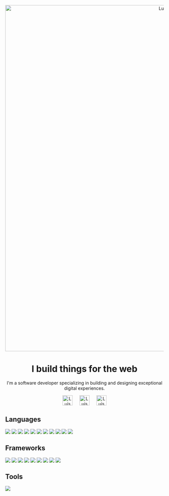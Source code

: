 
<!--<img width="1405" alt="Screenshot 2022-06-01 at 20 18 58" src="https://user-images.githubusercontent.com/2077818/171484855-a8deb3e8-2c34-4cfa-8c1a-2b4ecd3e23ba.png">-->
<!--<img width="1300" alt="github-banner-crop-1" src="https://user-images.githubusercontent.com/2077818/171486124-ab0c485c-5400-4b6d-af80-aa21c086e1ae.png">-->
<!--<img width="1200" alt="github-banner-crop-2" src="https://user-images.githubusercontent.com/2077818/171486127-2a3093c1-f36e-4d71-bad7-6c056211554d.png">-->
<!--<img width="1100" alt="github-banner-crop-3" src="https://user-images.githubusercontent.com/2077818/171486133-f4f60bd4-2922-40c8-8f0d-70a0d1095a7b.png">-->
<!--<img width="1000" alt="github-banner-crop-4" src="https://user-images.githubusercontent.com/2077818/171486136-370c4a16-5649-4b61-b801-759a7d90f956.png">-->

<p align="center">
  <a href="https://www.luismarques.io/" target="_blank" rel="noreferrer">
    <img width="1100" alt="Luís Marques banner" src="https://user-images.githubusercontent.com/2077818/171486133-f4f60bd4-2922-40c8-8f0d-70a0d1095a7b.png" />
  </a>
</p>


<h1 align="center">I build things for the web</h2>

<p align="center">
I'm a software developer specializing in building and designing exceptional digital experiences.
</> 
  
<p align="center">
  <a href="https://www.luismarques.io/"><img src="https://user-images.githubusercontent.com/2077818/171491178-bc36792b-e926-436f-887e-4d69c4063f73.svg" alt="Luís Marques | Website" height="32px"/></a>
  &ensp;&ensp;
  <a href="https://www.linkedin.com/in/luismarques-io/"><img src="https://user-images.githubusercontent.com/2077818/171490544-b58bc690-673f-46cc-96cf-f52b74627cc3.svg" alt="Luís Marques | LinkedIn" height="32px" margin="0 10px"/></a>
  &ensp;&ensp;
  <a href="https://www.luismarques.io/"><img src="https://user-images.githubusercontent.com/2077818/171491433-d6af3929-92b4-4d94-855b-2a9eb0e6a714.svg" alt="Luís Marques | Website" height="32px"/></a>
</p>



<h2>Languages</h2>
<p>
  <img src="https://img.shields.io/badge/JavaScript-F7DF1E?style=for-the-badge&logo=javascript&logoColor=black" />
  <img src="https://img.shields.io/badge/HTML5-E34F26?style=for-the-badge&logo=html5&logoColor=white" />
  <img src="https://img.shields.io/badge/PUG-a86454?style=for-the-badge&logo=pug&logoColor=white" />
  <img src="https://img.shields.io/badge/CSS-239120?style=for-the-badge&logo=css&logoColor=white" />
  <img src="https://img.shields.io/badge/Sass-CC6699?style=for-the-badge&logo=sass&logoColor=white" />
  <img src="https://img.shields.io/badge/Less-1d365d?style=for-the-badge&logo=less&logoColor=white" />
  <img src="https://img.shields.io/badge/PHP-777BB4?style=for-the-badge&logo=php&logoColor=white" />
  <img src="https://img.shields.io/badge/C%2B%2B-00599C?style=for-the-badge&logo=c%2B%2B&logoColor=white" />
  <img src="https://img.shields.io/badge/C%23-239120?style=for-the-badge&logo=c-sharp&logoColor=white" />
  <img src="https://img.shields.io/badge/R-276DC3?style=for-the-badge&logo=r&logoColor=white" />
  <img src="https://img.shields.io/badge/Python-14354C?style=for-the-badge&logo=python&logoColor=white" />
</p>

<h2>Frameworks</h2>
<p>
  <img src="https://img.shields.io/badge/Meteor-1b2448?style=for-the-badge&logo=meteor&logoColor=ff6a3e" />
  <img src="https://img.shields.io/badge/React-20232A?style=for-the-badge&logo=react&logoColor=61DAFB" />
  <img src="https://img.shields.io/badge/Redux-593D88?style=for-the-badge&logo=redux&logoColor=white" />
  <img src="https://img.shields.io/badge/Vue.js-35495E?style=for-the-badge&logo=vue.js&logoColor=4FC08D" />
  <img src="https://img.shields.io/badge/Node.js-43853D?style=for-the-badge&logo=node.js&logoColor=white" />
  <img src="https://img.shields.io/badge/Express.js-404D59?style=for-the-badge" />
  <img src="https://img.shields.io/badge/Blaze-FF840E?style=for-the-badge&logo=blaze&logoColor=white" />
  <img src="https://img.shields.io/badge/Handlebars-ee6611?style=for-the-badge&logo=handlebarsjs&logoColor=white" />
  <img src="https://img.shields.io/badge/jQuery-0769AD?style=for-the-badge&logo=jquery&logoColor=white" />
</p>

<h2>Tools</h2>
<p>
  <img src="https://img.shields.io/badge/GitHub-100000?style=for-the-badge&logo=github&logoColor=white" />
</p>

<br/><br/>



<!--

Tech / Entrepreneurship

Interested in MeteorJS, Vue.js, React

💼

🌍 
🤝

- 👋 Hi, I’m @m-arques
- 👀 I’m interested in ...
- 🌱 I’m currently learning ...
- 💞️ I’m looking to collaborate on ...
- 📫 How to reach me ...
--->

